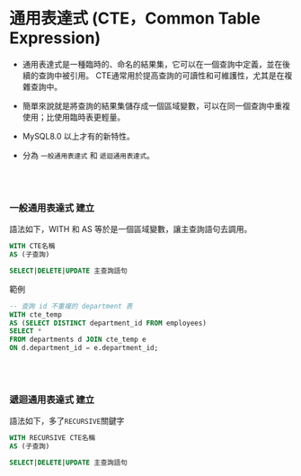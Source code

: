 # 通用表達式 (CTE，Common Table Expression)
* 通用表達式是一種臨時的、命名的結果集，它可以在一個查詢中定義，並在後續的查詢中被引用。 CTE通常用於提高查詢的可讀性和可維護性，尤其是在複雜查詢中。

* 簡單來說就是將查詢的結果集儲存成一個區域變數，可以在同一個查詢中重複使用；比使用臨時表更輕量。

* MySQL8.0 以上才有的新特性。

* 分為 `一般通用表達式` 和 `遞迴通用表達式`。

<br/>

<br/>

### 一般通用表達式 建立
語法如下，WITH 和 AS 等於是一個區域變數，讓主查詢語句去調用。
```sql
WITH CTE名稱
AS (子查詢)

SELECT|DELETE|UPDATE 主查詢語句
```

範例
```sql
-- 查詢 id 不重複的 department 表
WITH cte_temp
AS (SELECT DISTINCT department_id FROM employees)
SELECT *
FROM departments d JOIN cte_temp e
ON d.department_id = e.department_id;
```

<br/>

<br/>

### 遞迴通用表達式 建立

語法如下，多了`RECURSIVE`關鍵字
```sql
WITH RECURSIVE CTE名稱
AS (子查詢)

SELECT|DELETE|UPDATE 主查詢語句
```